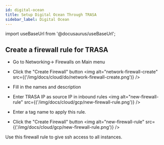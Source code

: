 ```yaml
---
id: digital-ocean
title: Setup Digital Ocean Through TRASA
sidebar_label: Digital Ocean
---
```


import useBaseUrl from '@docusaurus/useBaseUrl';


## Create a firewall rule for TRASA

* Go to Networking-> Firewalls on Main menu 
* Click the "Create Firewall" button
<img  alt="network-firewall-create" src={('/img/docs/cloud/do/network-firewall-create.png')} />


* Fill in the names and description
* Enter TRASA IP as source IP in inbound rules
<img  alt="new-firewall-rule" src={('/img/docs/cloud/gcp/new-firewall-rule.png')} />

* Enter a tag name to apply this rule.
* Click the "Create Firewall" button 
<img  alt="new-firewall-rule" src={('/img/docs/cloud/gcp/new-firewall-rule.png')} />

Use this firewall rule to give ssh access to all instances.



